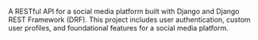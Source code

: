 A RESTful API for a social media platform built with Django and Django REST Framework (DRF). This project includes user authentication, custom user profiles, and foundational features for a social media platform.
